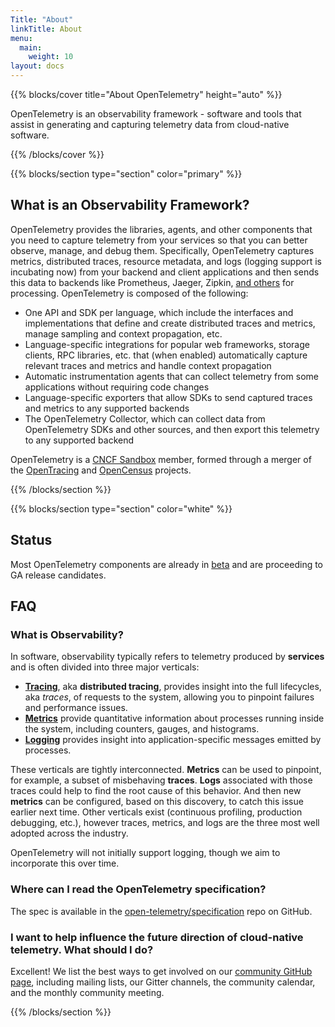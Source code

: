 ```yaml
---
Title: "About"
linkTitle: About
menu:
  main:
    weight: 10
layout: docs
---
```


{{% blocks/cover title="About OpenTelemetry" height="auto" %}}

OpenTelemetry is an observability framework - software and tools that assist in generating and capturing telemetry data from cloud-native software.

{{% /blocks/cover %}}

{{% blocks/section type="section" color="primary" %}}
## What is an Observability Framework?
OpenTelemetry provides the libraries, agents, and other components that you need to capture telemetry from your services so that you can better observe, manage, and debug them. 
Specifically, OpenTelemetry captures metrics, distributed traces, resource metadata, and logs (logging support is incubating now) from your backend and client applications and then sends this data to backends like Prometheus, Jaeger, Zipkin, [and others](https://opentelemetry.io/registry/?s=exporter) for processing. OpenTelemetry is composed of the following:

- One API and SDK per language, which include the interfaces and implementations that  define and create distributed traces and metrics, manage sampling and context propagation, etc.
- Language-specific integrations for popular web frameworks, storage clients, RPC libraries, etc. that (when enabled) automatically capture relevant traces and metrics and handle context propagation
- Automatic instrumentation agents that can collect telemetry from some applications without requiring code changes
- Language-specific exporters that allow SDKs to send captured traces and metrics to any supported backends
- The OpenTelemetry Collector, which can collect data from OpenTelemetry SDKs and other sources, and then export this telemetry to any supported backend

OpenTelemetry is a [CNCF Sandbox](https://www.cncf.io/sandbox-projects/) member, formed through a merger of the [OpenTracing](https://www.opentracing.io) and [OpenCensus](https://www.opencensus.io) projects.

{{% /blocks/section %}}

{{% blocks/section type="section" color="white" %}}

## Status
Most OpenTelemetry components are already in [beta](/project-status) and are proceeding to GA release candidates.

## FAQ
### What is Observability?
In software, observability typically refers to telemetry produced by **services** and is often divided into three major verticals:

* [**Tracing**](/docs/concepts/data-sources/#tracing), aka **distributed tracing**, provides insight into the full lifecycles, aka *traces*, of requests to the system, allowing you to pinpoint failures and performance issues.  
* [**Metrics**](/docs/concepts/data-sources/#metrics) provide quantitative information about processes running inside the system, including counters, gauges, and histograms.
* [**Logging**](https://en.wikipedia.org/wiki/Log_file) provides insight into application-specific messages emitted by processes.

These verticals are tightly interconnected. **Metrics** can be used to pinpoint, for example, a subset of misbehaving **traces**. **Logs** associated with those traces could help to find the root cause of this behavior. And then new **metrics** can be configured, based on this discovery, to catch this issue earlier next time. Other verticals exist (continuous profiling, production debugging, etc.), however traces, metrics, and logs are the three most well adopted across the industry.

OpenTelemetry will not initially support logging, though we aim to incorporate this over time.

### Where can I read the OpenTelemetry specification?
The spec is available in the [open-telemetry/specification](https://github.com/open-telemetry/specification) repo on GitHub.

### I want to help influence the future direction of cloud-native telemetry. What should I do?
Excellent! We list the best ways to get involved on our [community GitHub page](https://github.com/open-telemetry/community#get-involved), including mailing lists, our Gitter channels, the community calendar, and the monthly community meeting.

{{% /blocks/section %}}
